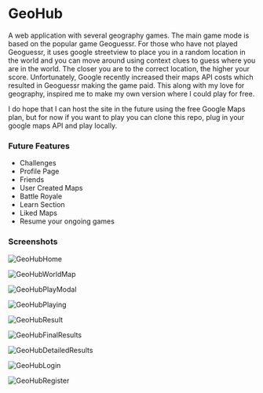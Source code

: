# GeoHub

A web application with several geography games. The main game mode is based on the popular game Geoguessr. For those who have not played Geoguessr, it uses google streetview to place you in a random location in the world and you can move around using context clues to guess where you are in the world. The closer you are to the correct location, the higher your score. Unfortunately, Google recently increased their maps API costs which resulted in Geoguessr making the game paid. This along with my love for geography, inspired me to make my own version where I could play for free. 

I do hope that I can host the site in the future using the free Google Maps plan, but for now if you want to play you can clone this repo, plug in your google maps API and play locally. 

### Future Features

* Challenges
* Profile Page
* Friends
* User Created Maps
* Battle Royale
* Learn Section
* Liked Maps
* Resume your ongoing games

### Screenshots

![GeoHubHome](https://user-images.githubusercontent.com/63207900/141661529-69b78544-efb0-4433-9359-9edd477a61a0.PNG)

![GeoHubWorldMap](https://user-images.githubusercontent.com/63207900/141661530-9fcc031d-f3bc-4cc1-909f-ffa144b27c83.PNG)

![GeoHubPlayModal](https://user-images.githubusercontent.com/63207900/141661532-9bc1a632-c916-4e18-9f97-e51aa6a616f3.PNG)

![GeoHubPlaying](https://user-images.githubusercontent.com/63207900/141660918-197a65c0-6cab-4d42-848f-5579113bf161.PNG)

![GeoHubResult](https://user-images.githubusercontent.com/63207900/141660920-cd88a6ff-14c6-40b9-852c-f68c50520aab.PNG)

![GeoHubFinalResults](https://user-images.githubusercontent.com/63207900/141660921-5a50eb6c-04ec-4361-961f-e28b38e268ac.PNG)

![GeoHubDetailedResults](https://user-images.githubusercontent.com/63207900/141661534-d7edde87-307d-4621-95ee-6daae7bc7048.PNG)

![GeoHubLogin](https://user-images.githubusercontent.com/63207900/141660933-09141651-d764-49af-80a8-fc17d45becff.PNG)

![GeoHubRegister](https://user-images.githubusercontent.com/63207900/141661565-57ec6619-79fd-4106-adf4-d1b5801790ce.PNG)
